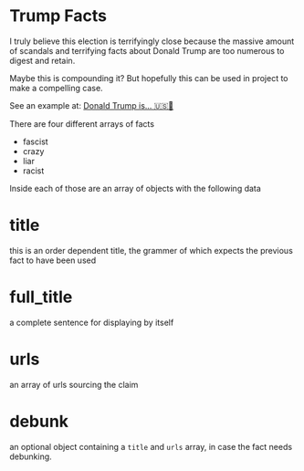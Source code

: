 # Trump Facts

I truly believe this election is terrifyingly close because the massive amount of scandals and terrifying facts about Donald Trump are too numerous to digest and retain.

Maybe this is compounding it? But hopefully this can be used in project to make a compelling case.

See an example at: [Donald Trump is... 🇺🇸🚀](http://donaldjtrumpis.com/)

There are four different arrays of facts

* fascist 
* crazy
* liar
* racist

Inside each of those are an array of objects with the following data

# title

this is an order dependent title, the grammer of which expects the previous fact to have been used

# full_title

a complete sentence for displaying by itself

# urls

an array of urls sourcing the claim

# debunk

an optional object containing a `title` and `urls` array, in case the fact needs debunking.
